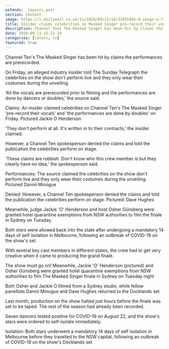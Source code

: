 ```yaml
---
extends: _layouts.post
section: content
image: https://i.dailymail.co.uk/1s/2020/09/11/14/33055966-0-image-a-71_1599830095849.jpg 
title: Insider claims celebrities on Masked Singer pre-record their vocals 
description: Channel Tens The Masked Singer has been hit by claims the performances are prerecorded. 
date: 2020-09-11-15-21-19 
categories: [latest, tv] 
featured: true 
--- 
```

Channel Ten's The Masked Singer has been hit by claims the performances are prerecorded.

On Friday, an alleged industry insider told The Sunday Telegraph the celebrities on the show don't perform live and they only wear their costumes during the unveiling.

'All the vocals are prerecorded prior to filming and the performances are done by dancers or doubles,' the source said. 

Claims: An insider claimed celebrities on Channel Ten's The Masked Singer 'pre-record their vocals' and 'the performances are done by doubles' on Friday. Pictured Jackie O Henderson

'They don't perform at all. It's written in to their contracts,' the insider claimed.

However, a Channel Ten spokesperson denied the claims and told the publication the celebrities perform on stage.  

'These claims are rubbish. Don't know who this crew member is but they clearly have no idea,' the spokesperson said. 

Performances: The source claimed the celebrities on the show don't perform live and they only wear their costumes during the unveiling. Pictured Dannii Minogue

Denied: However, a Channel Ten spokesperson denied the claims and told the publication the celebrities perform on stage. Pictured: Dave Hughes 

Meanwhile, judge Jackie 'O' Henderson and host Osher Günsberg were granted hotel quarantine exemptions from NSW authorities to film the finale in Sydney on Tuesday.

Both stars were allowed back into the state after undergoing a mandatory 14 days of self isolation in Melbourne, following an outbreak of COVID-19 on the show's set.

With several key cast members in different states, the crew had to get very creative when it came to producing the grand finale.

The show must go on! Meanwhile, Jackie 'O' Henderson (pictured) and Osher Günsberg were granted hotel quarantine exemptions from NSW authorities to film The Masked Singer finale in Sydney on Tuesday night

Both Osher and Jackie O filmed from a Sydney studio, while fellow panellists Dannii Minogue and Dave Hughes returned to the Docklands set.

Last month, production on the show halted just hours before the finale was set to be taped. The rest of the season had already been recorded. 

Seven dancers tested positive for COVID-19 on August 22, and the show's stars were ordered to self-isolate immediately.

Isolation: Both stars underwent a mandatory 14 days of self isolation in Melbourne before they travelled to the NSW capital, following an outbreak of COVID-19 on the show's Docklands set 

